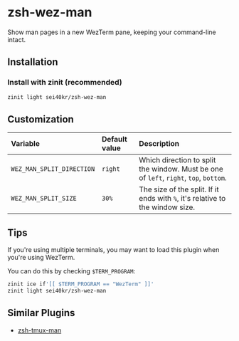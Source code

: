 # zsh-wez-man

Show man pages in a new WezTerm pane, keeping your command-line intact.

## Installation

### Install with zinit (recommended)

```zsh
zinit light sei40kr/zsh-wez-man
```

## Customization

| Variable                  | Default value | Description                                                                           |
| :------------------------ | :------------ | :------------------------------------------------------------------------------------ |
| `WEZ_MAN_SPLIT_DIRECTION` | `right`       | Which direction to split the window. Must be one of `left`, `right`, `top`, `bottom`. |
| `WEZ_MAN_SPLIT_SIZE`      | `30%`         | The size of the split. If it ends with `%`, it's relative to the window size.         |

## Tips

If you're using multiple terminals, you may want to load this plugin when you're using WezTerm.

You can do this by checking `$TERM_PROGRAM`:

```zsh
zinit ice if'[[ $TERM_PROGRAM == "WezTerm" ]]'
zinit light sei40kr/zsh-wez-man
```

## Similar Plugins

- [zsh-tmux-man](https://github.com/sei40kr/zsh-tmux-man)
